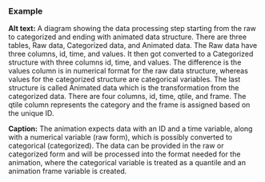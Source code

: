 ### Example

**Alt text:** A diagram showing the data processing step starting from the raw to categorized and ending with animated data structure. There are three tables, Raw data, Categorized data, and Animated data. The Raw data have three columns, id, time, and values. It then got converted to a Categorized structure with three columns id, time, and values. The difference is the values column is in numerical format for the raw data structure, whereas values for the categorized structure are categorical variables. The last structure is called Animated data which is the transformation from the categorized data. There are four columns, id, time, qtile, and frame. The qtile column represents the category and the frame is assigned based on the unique ID.

**Caption:** The animation expects data with an ID and a time variable, along with a numerical variable (raw form), which is possibly converted to categorical (categorized). The data can be provided in the raw or categorized form and will be processed into the format needed for the animation, where the categorical variable is treated as a quantile and an animation frame variable is created. 
